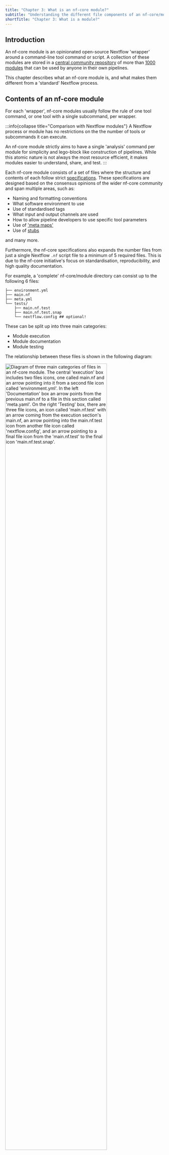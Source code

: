 ```yaml
---
title: "Chapter 3: What is an nf-core module?"
subtitle: "Understanding the different file components of an nf-core/module"
shortTitle: "Chapter 3: What is a module?"
---
```


## Introduction

An nf-core module is an opinionated open-source Nextflow 'wrapper' around a command-line tool command or script.
A collection of these modules are stored in a [central community repository](https://github.com/nf-core/modules) of more than [1000 modules](https://nf-co.re/modules) that can be used by anyone in their own pipelines.

This chapter describes what an nf-core module is, and what makes them different from a 'standard' Nextflow process.

## Contents of an nf-core module

For each 'wrapper', nf-core modules usually follow the rule of one tool command, or one tool with a single subcommand, per wrapper.

:::info{collapse title="Comparison with Nextflow modules"}
A Nextflow process or module has no restrictions on the the number of tools or subcommands it can execute.

An nf-core module strictly aims to have a single 'analysis' command per module for simplicity and lego-block like construction of pipelines.
While this atomic nature is not always the most resource efficient, it makes modules easier to understand, share, and test.
:::

Each nf-core module consists of a set of files where the structure and contents of each follow strict [specifications](https://nf-co.re/docs/guidelines/components/modules).
These specifications are designed based on the consensus opinions of the wider nf-core community and span multiple areas, such as:

- Naming and formatting conventions
- What software environment to use
- Use of standardised tags
- What input and output channels are used
- How to allow pipeline developers to use specific tool parameters
- Use of ['meta maps'](https://nf-co.re/docs/contributing/components/meta_map)
- Use of [stubs](https://www.nextflow.io/docs/latest/process.html#stub)

and many more.

Furthermore, the nf-core specifications also expands the number files from just a single Nextflow `.nf` script file to a minimum of 5 required files.
This is due to the nf-core initiative's focus on standardisation, reproducibility, and high quality documentation.

For example, a 'complete' nf-core/module directory can consist up to the following 6 files:

```tree
├── environment.yml
├── main.nf
├── meta.yml
└── tests/
    ├── main.nf.test
    ├── main.nf.test.snap
    └── nextflow.config ## optional!
```

These can be split up into three main categories:

- Module execution
- Module documentation
- Module testing

The relationship between these files is shown in the following diagram:

<img width=80% alt="Diagram of three main categories of files in an nf-core module. The central 'execution' box includes two files icons, one called main.nf and an arrow pointing into it from a second file icon called 'environment.yml'. In the left 'Documentation' box an arrow points from the previous main.nf to a file in this section called 'meta.yaml'. On the right 'Testing' box, there are three file icons, an icon called 'main.nf.test' with an arrow coming from the execution section's main.nf, an arrow pointing into the main.nf.test icon from another file icon called 'nextflow.config', and an arrow pointing to a final file icon from the 'main.nf.test' to the final icon 'main.nf.test.snap'." src="/images/tutorials/training/nf-core-module-file-relationship.png">

_Diagram showing the relationship between the three main categories of files in an nf-core module_

- The `main.nf` file is the main Nextflow script that defines the process executed by Nextflow itself
- The `environment.yml` file is a Conda environment file that is loaded by the `main.nf` specifies the software dependencies for the module when a pipeline run is executed with `-profile conda`
- The `meta.yaml` file documents the contents of the `main.nf`, such as tool metadata, input and output specifications etc.
- The `main.nf.test` describes an nf-test unit test for the `main.nf` process.
- The `main.nf.test.snap` is a snapshot file that is generated by nf-test test and is used to compare the output of one test run with another, to ensure that the process is reproducible.
- The `nextflow.config` file is a Nextflow configuration file that is used by the test executed when `main.nf.test` is run (optional)

Writing an nf-core module involves creating and populating these files with content that follows the nf-core specifications.

## Summary

In this chapter we've briefly introduced what distinguishes an nf-core module versus a typical Nextflow process, and given an overview of what a typical nf-core module looks like.

In the next chapter we will explain how to use nf-core tooling to generate partially completed boilerplate template files you can use to speed up the development of your nf-core module.
